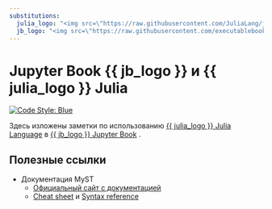 ```yaml
---
substitutions:
  julia_logo: "<img src=\"https://raw.githubusercontent.com/JuliaLang/julia-logo-graphics/master/images/julia-dots.svg\" style=\"height: 1em;\">"
  jb_logo: "<img src=\"https://raw.githubusercontent.com/executablebooks/jupyter-book/master/docs/images/logo-square.svg\" style=\"height: 1em;\">"
---
```


# Jupyter Book {{ jb_logo }} и {{ julia_logo }} Julia

[![Code Style: Blue](https://img.shields.io/badge/code%20style-blue-4495d1.svg)](https://github.com/invenia/BlueStyle)

Здесь изложены заметки по использованию
<a href="https://julialang.org" target="_blank">{{ julia_logo }} Julia Language</a>
в
<a href="https://jupyterbook.org" target="_blank">{{ jb_logo }} Jupyter Book</a>
.

## Полезные ссылки

- Документация MyST
  - [Официальный сайт с документацией](https://myst-parser.readthedocs.io/en/latest/index.html)
  - [Cheat sheet](https://jupyterbook.org/reference/cheatsheet.html) и [Syntax reference](https://myst-parser.readthedocs.io/en/latest/syntax/reference.html)
